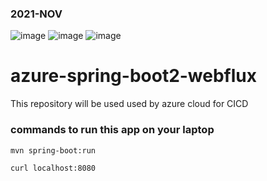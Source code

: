 ### 2021-NOV


![image](https://user-images.githubusercontent.com/2442530/141686255-d9cc7008-a4b7-4a34-bdf8-4156cc33dcf7.png)
![image](https://user-images.githubusercontent.com/2442530/141615590-4c7e5725-b542-45e2-94c2-7c66ea217c2d.png)
![image](https://user-images.githubusercontent.com/2442530/141615612-7fed381c-3c52-4755-a54a-9a3e95cfe0da.png)


# azure-spring-boot2-webflux
This repository will be used used by azure cloud for CICD

### commands to run this app on your laptop

	mvn spring-boot:run
	
	curl localhost:8080